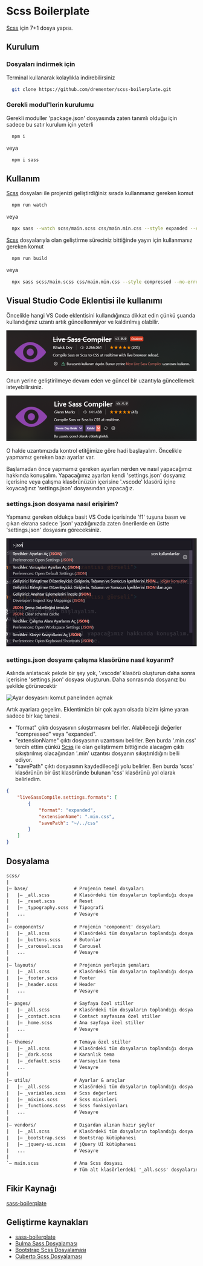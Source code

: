 # Scss Boilerplate

[Scss](https://sass-lang.com/) için 7+1 dosya yapısı.

## Kurulum

### Dosyaları indirmek için

Terminal kullanarak kolaylıkla indirebilirsiniz

```bash
  git clone https://github.com/drementer/scss-boilerplate.git
```

### Gerekli modul'lerin kurulumu

Gerekli moduller 'package.json' dosyasında zaten tanımlı olduğu için sadece bu satır kurulum için yeterli

```bash
  npm i
```

veya

```bash
  npm i sass
```

## Kullanım

[Scss](https://sass-lang.com/) dosyaları ile projenizi geliştirdiğiniz sırada kullanmanız gereken komut

```bash
  npm run watch
```

veya

```bash
  npx sass --watch scss/main.scss css/main.min.css --style expanded --error-css
```

[Scss](https://sass-lang.com/) dosyalarıyla olan geliştirme süreciniz bittiğinde yayın için kullanmanız gereken komut

```bash
  npm run build
```

veya

```bash
  npx sass scss/main.scss css/main.min.css --style compressed --no-error-css
```

## Visual Studio Code Eklentisi ile kullanımı

Öncelikle hangi VS Code eklentisini kullandığınıza dikkat edin çünkü şuanda kullandığınız uzantı artık güncellenmiyor ve kaldırılmış olabilir.

<img src="eski-vs-code-uzantisi.png" alt="Eski VS Code uzantısı görseli">

Onun yerine geliştirilmeye devam eden ve güncel bir uzantıyla güncellemek isteyebilirsiniz.

<img src="yeni-vs-code-uzantisi.png" alt="Yeni VS Code uzantısı görseli">

O halde uzantımızıda kontrol etitğimize göre hadi başlayalım.
Öncelikle yapmamız gereken bazı ayarlar var.

Başlamadan önce yapmamız gereken ayarları nerden ve nasıl yapacağımız hakkında konuşalım.
Yapacağımız ayarları kendi 'settings.json' dosyanız içerisine veya çalışma klasörünüzün içerisine '.vscode' klasörü içine koyacağınız 'settings.json' dosyasından yapacağız.

### settings.json dosyama nasıl erişirim?

Yapmanız gereken oldukça basit VS Code içerisinde 'f1' tuşuna basın ve çıkan ekrana sadece 'json' yazdığınızda zaten önerilerde en üstte 'settings.json' dosyasını göreceksiniz.

<img src="komut-paneli-ise-ayar-dosyasi-acma.png" alt="Ayar dosyasını komut panelinden açmak">

### settings.json dosyamı çalışma klasörüne nasıl koyarım?

Aslında anlatacak pekde bir şey yok, '.vscode' klasörü oluşturun daha sonra içerisine 'settings.json' dosyası oluşturun. Daha sonrasında dosyanız bu şekilde görünecektir

<img src="klasor-olusturarak-ayar-dosyası-acma.png" alt="Ayar dosyasını komut panelinden açmak">

Artık ayarlara geçelim. Eklentimizin bir çok ayarı olsada bizim işime yaran sadece bir kaç tanesi.

-   "format" çıktı dosyasının sıkıştırmasını belirler. Alabileceği değerler "compressed" veya "expanded".
-   "extensionName" çıktı dosyasının uzantısını belirler. Ben burda '.min.css' tercih ettim çünkü [Scss](https://sass-lang.com/) ile olan geliştirmem bittiğinde alacağım çıktı sıkıştırılmış olacağından '.min' uzantısı dosyanın sıkıştırıldığını belli ediyor.
-   "savePath" çıktı dosyasının kaydedileceği yolu belirler. Ben burda 'scss' klasörünün bir üst klasöründe bulunan 'css' klasörünü yol olarak belirledim.

```json
{
    "liveSassCompile.settings.formats": [
        {
            "format": "expanded",
            "extensionName": ".min.css",
            "savePath": "~/../css"
        }
    ]
}
```

## Dosyalama

```txt
scss/
|
|– base/                 # Projenin temel dosyaları
|   |– _all.scss         # Klasördeki tüm dosyaların toplandığı dosya
|   |– _reset.scss       # Reset
|   |– _typography.scss  # Tipografi
|   ...                  # Vesayre
|
|– components/           # Projenin 'component' dosyaları
|   |– _all.scss         # Klasördeki tüm dosyaların toplandığı dosya
|   |– _buttons.scss     # Butonlar
|   |– _carousel.scss    # Carousel
|   ...                  # Vesayre
|
|– layouts/              # Projenin yerleşim şemaları
|   |– _all.scss         # Klasördeki tüm dosyaların toplandığı dosya
|   |– _footer.scss      # Footer
|   |– _header.scss      # Header
|   ...                  # Vesayre
|
|– pages/                # Sayfaya özel stiller
|   |– _all.scss         # Klasördeki tüm dosyaların toplandığı dosya
|   |– _contact.scss     # Contact sayfasına özel stiller
|   |– _home.scss        # Ana sayfaya özel stiller
|   ...                  # Vesayre
|
|– themes/               # Temaya özel stiller
|   |– _all.scss         # Klasördeki tüm dosyaların toplandığı dosya
|   |– _dark.scss      	 # Karanlık tema
|   |– _default.scss     # Varsayılan tema
|   ...                  # Vesayre
|
|– utils/                # Ayarlar & araçlar
|   |– _all.scss         # Klasördeki tüm dosyaların toplandığı dosya
|   |– _variables.scss   # Scss değerleri
|   |– _mixins.scss      # Scss mixinleri
|   |– _functions.scss   # Scss fonksiyonları
|   ...                  # Vesayre
|
|– vendors/              # Dışardan alınan hazır şeyler
|   |– _all.scss         # Klasördeki tüm dosyaların toplandığı dosya
|   |– _bootstrap.scss   # Bootstrap kütüphanesi
|   |– _jquery-ui.scss   # jQuery UI kütüphanesi
|   ...                  # Vesayre
|
`– main.scss             # Ana Scss dosyası
                         # Tüm alt klasörlerdeki '_all.scss' dosyalarının toplandığı dosya
```

## Fikir Kaynağı

[sass-boilerplate](https://github.com/KittyGiraudel/sass-boilerplate)

## Geliştirme kaynakları

-   [sass-boilerplate](https://github.com/KittyGiraudel/sass-boilerplate)
-   [Bulma Sass Dosyalaması](https://github.com/jgthms/bulma/tree/master/sass)
-   [Bootstrap Scss Dosyalaması](https://github.com/twbs/bootstrap/tree/main/scss)
-   [Cuberto Scss Dosyalaması](https://github.com/Cuberto/html-boilerplate/tree/master/src/scss)

